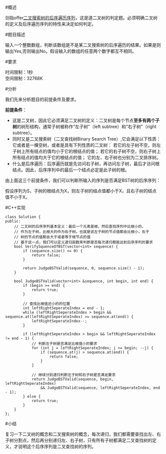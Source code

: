 #概述

剑指offer[二叉搜索树的后序遍历序列](http://www.nowcoder.com/practice/a861533d45854474ac791d90e447bafd?tpId=13&tqId=11176&rp=2&ru=/ta/coding-interviews&qru=/ta/coding-interviews/question-ranking)，这是道二叉树的判定题。必须明确二叉树的定义及后序遍历序列的特性来决定如何判定。

#题目描述

输入一个整数数组，判断该数组是不是某二叉搜索树的后序遍历的结果。如果是则输出Yes,否则输出No。假设输入的数组的任意两个数字都互不相同。

#要求

时间限制：1秒  
空间限制：32768K

#分析

我们先来分析题目的前提条件及要求。

**前提条件**：

* 这是二叉树，因此它必须满足二叉树的定义：二叉树是每个节点**至多有两个子树**的树形结构，通常子树被称作“左子树”（left subtree）和“右子树”（right subtree）。
* 同时又是二叉搜索树（二叉查找树Binary Search Tree）,它会满足以下性质：它或者是一棵空树，或者是具有下列性质的二叉树： 若它的左子树不空，则左子树上所有结点的值均小于它的根结点的值； 若它的右子树不空，则右子树上所有结点的值均大于它的根结点的值； 它的左、右子树也分别为二叉排序树。
* 什么是后序遍历：后序遍历就是先访问右子树，再访问左子树，最后才访问根结点。因此，后序序列中的最后一个结点必定是此子树的根。

由上面这三个前提条件，我们可以判断所输入的序列是否满足BST树的后序序列：

假设序列为S，子树的根结点为X，则左子树的结点值都小于X，且右子树的结点值不小于X。

#C++实现

```
class Solution {
public:
    // 二叉树的后序序列基本定义：最后一个元素是根，然后查找序列中比根小的，
    // 作为左子树，比根大的作为右子树。也就是说左子树的节点值都会比根小，右子
    // 树的节点的值都会大于或者等于根节点的值
    // 基于这一点，我们可以定义递归函数来判断是否每次递归都能达到后序序列的要求
    bool VerifySquenceOfBST(vector<int> sequence) {
        if (sequence.size() <= 0) {
            return false;
        }
        
        return JudgeBSTValid(sequence, 0, sequence.size() - 1);
    }
    
    bool JudgeBSTValid(vector<int> &sequence, int begin, int end) {
        if (begin >= end) {
            return true;
        }
        
        // 查找比根值还小的的位置
        int leftRightSeperateIndex = end - 1;
        while (leftRightSeperateIndex > begin && sequence.at(leftRightSeperateIndex) >= sequence.at(end)) {
            leftRightSeperateIndex--;
        }
        
        if (leftRightSeperateIndex > begin && leftRightSeperateIndex != end - 1) {
            // 判断左子树是否满足比根值小的要求
            for (int j = leftRightSeperateIndex; j >= begin; --j) {
                if (sequence.at(j) > sequence.at(end)) {
                    return false;
                }
            }
            
            // 继续分别递归判断左子树和右子树是否满足要求
            return JudgeBSTValid(sequence, begin, leftRightSeperateIndex)
                && JudgeBSTValid(sequence, leftRightSeperateIndex, end - 1);
        } else {
            return true;
        }
    }
};
```

#小结 

复习一下二叉树的概念和二叉搜索树的概念，每次递归，我们都需要查找出左、右子树分割点，然后再分别递归左、右子树，只有所有子树都满足二叉查找树的定义，才说明这个后序序列是二叉查找树的序列。



